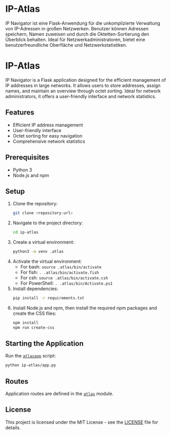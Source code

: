 # IP-Atlas
IP Navigator ist eine Flask-Anwendung für die unkomplizierte Verwaltung von IP-Adressen in großen Netzwerken. Benutzer können Adressen speichern, Namen zuweisen und durch die Oktetten-Sortierung den Überblick behalten. Ideal für Netzwerkadministratoren, bietet eine benutzerfreundliche Oberfläche und Netzwerkstatistiken.

# IP-Atlas

IP Navigator is a Flask application designed for the efficient management of IP addresses in large networks. It allows users to store addresses, assign names, and maintain an overview through octet sorting. Ideal for network administrators, it offers a user-friendly interface and network statistics.

## Features
- Efficient IP address management
- User-friendly interface
- Octet sorting for easy navigation
- Comprehensive network statistics

## Prerequisites
- Python 3
- Node.js and npm

## Setup
1. Clone the repository:
    ```sh
    git clone <repository-url>
    ```
2. Navigate to the project directory:
    ```sh
    cd ip-atlas
    ```
3. Create a virtual environment:
    ```sh
    python3 -m venv .atlas
    ```
4. Activate the virtual environment:
    - For bash: `source .atlas/bin/activate`
    - For fish: `. .atlas/bin/activate.fish`
    - For csh: `source .atlas/bin/activate.csh`
    - For PowerShell: `. .atlas/bin/Activate.ps1`
5. Install dependencies:
    ```sh
    pip install -r requirements.txt
    ```
6. Install Node.js and npm, then install the required npm packages and create the CSS files:
    ```sh
    npm install
    npm run create-css
    ```

## Starting the Application
Run the [`atlasapp`](ip-atlas/app.py) script:
```sh
python ip-atlas/app.py
```

## Routes
Application routes are defined in the [`atlas`](ip-atlas/routes/atlas.py) module.


## License
This project is licensed under the MIT License - see the [LICENSE](LICENSE) file for details.
